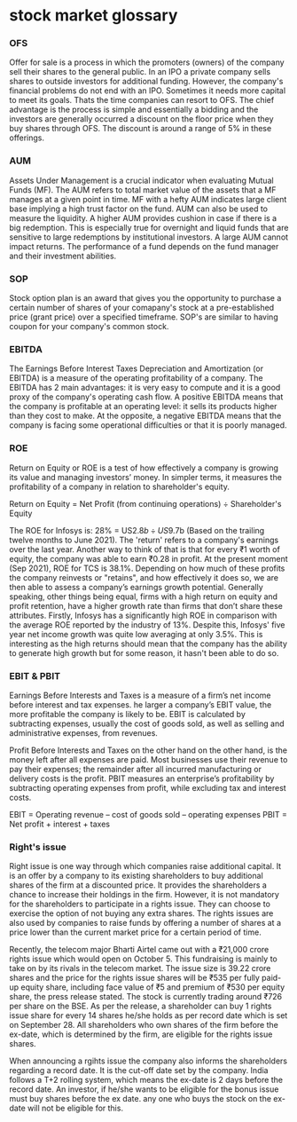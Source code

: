 # stock market glossary

### OFS
Offer for sale is a process in which the promoters (owners) of the company sell their shares to the general public. In an IPO a private company sells shares to outside investors for additional funding. However, the company's financial problems do not end with an IPO. Sometimes it needs more capital to meet its goals. Thats the time companies can resort to OFS. The chief advantage is the process is simple and essentially a bidding and the investors are generally occurred a discount on the floor price when they buy shares through OFS. The discount is around a range of 5% in these offerings.


### AUM
Assets Under Management is a crucial indicator when evaluating Mutual Funds (MF). The AUM refers to total market value of the assets that a MF manages at a given point in time. MF with a hefty AUM indicates large client base implying a high trust factor on the fund. AUM can also be used to measure the liquidity. A higher AUM provides cushion in case if there is a big redemption. This is especially true for overnight and liquid funds that are sensitive to large redemptions by institutional investors. A large AUM cannot impact returns. The performance of a fund depends on the fund manager and their investment abilities.


### SOP
Stock option plan is an award that gives you the opportunity to purchase a certain number of shares of your comapany's stock at a pre-established price (grant price) over a specified timeframe. SOP's are similar to having coupon for your company's common stock.

### EBITDA
The Earnings Before Interest Taxes Depreciation and Amortization (or EBITDA) is a measure of the operating profitability of a company. The EBITDA has 2 main advantages: it is very easy to compute and it is a good proxy of the company's operating cash flow. A positive EBITDA means that the company is profitable at an operating level: it sells its products higher than they cost to make. At the opposite, a negative EBITDA means that the company is facing some operational difficulties or that it is poorly managed.

### ROE
Return on Equity or ROE is a test of how effectively a company is growing its value and managing investors’ money. In simpler terms, it measures the profitability of a company in relation to shareholder's equity.

Return on Equity = Net Profit (from continuing operations) ÷ Shareholder's Equity 

The ROE for Infosys is: 28% = US$2.8b ÷ US$9.7b (Based on the trailing twelve months to June 2021).
The 'return' refers to a company's earnings over the last year. Another way to think of that is that for every ₹1 worth of equity, the company was able to earn ₹0.28 in profit. At the present moment (Sep 2021), ROE for TCS is 38.1%. Depending on how much of these profits the company reinvests or "retains", and how effectively it does so, we are then able to assess a company’s earnings growth potential. Generally speaking, other things being equal, firms with a high return on equity and profit retention, have a higher growth rate than firms that don’t share these attributes. Firstly, Infosys has a significantly high ROE in comparison with the average ROE reported by the industry of 13%. Despite this, Infosys' five year net income growth was quite low averaging at only 3.5%. This is interesting as the high returns should mean that the company has the ability to generate high growth but for some reason, it hasn't been able to do so.

### EBIT & PBIT
Earnings Before Interests and Taxes is a measure of a firm’s net income before interest and tax expenses. he larger a company’s EBIT value, the more profitable the company is likely to be. EBIT is calculated by subtracting expenses, usually the cost of goods sold, as well as selling and administrative expenses, from revenues.

Profit Before Interests and Taxes on the other hand on the other hand, is the money left after all expenses are paid. Most businesses use their revenue to pay their expenses; the remainder after all incurred manufacturing or delivery costs is the profit. PBIT measures an enterprise’s profitability by subtracting operating expenses from profit, while excluding tax and interest costs.

EBIT = Operating revenue – cost of goods sold – operating expenses
PBIT = Net profit + interest + taxes

### Right's issue
Right issue is one way through which companies raise additional capital. It is an offer by a company to its existing shareholders to buy additional shares of the firm at a discounted price. It provides the shareholders a chance to increase their holdings in the firm. However, it is not mandatory for the shareholders to participate in a rights issue. They can choose to exercise the option of not buying any extra shares. The rights issues are also used by companies to raise funds by offering a number of shares at a price lower than the current market price for a certain period of time.

 Recently, the telecom major Bharti Airtel came out with a ₹21,000 crore rights issue which would open on October 5. This fundraising is mainly to take on by its rivals in the telecom market. The issue size is 39.22 crore shares and the price for the rights issue shares will be ₹535 per fully paid-up equity share, including face value of ₹5 and premium of ₹530 per equity share, the press release stated. The stock is currently trading around ₹726 per share on the BSE. As per the release, a shareholder can buy 1 rights issue share for every 14 shares he/she holds as per record date which is set on September 28. All shareholders who own shares of the firm before the ex-date, which is determined by the firm, are eligible for the rights issue shares. 

 When announcing a rgihts issue the company also informs the shareholders regarding a record date. It is the cut-off date set by the company. India follows a T+2 rolling system, which means the ex-date is 2 days before the record date. An investor, if he/she wants to be eligible for the bonus issue must buy shares before the ex date. any one who buys the stock on the ex-date will not be eligible for this.
